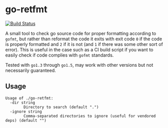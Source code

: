 # go-retfmt

[![Build Status](https://travis-ci.org/schallert/go-retfmt.svg?branch=master)](https://travis-ci.org/schallert/go-retfmt)

A small tool to check go source code for proper formatting according to `gofmt`, but rather than reformat the code it exits with exit code `0` if the code is properly formatted and `2` if it is not (and `1` if there was some other sort of error). This is useful in the case such as a CI build script if you want to easily check if code complies with `gofmt` standards.

Tested with `go1.3` through `go1.5`, may work with other versions but not necessarily guaranteed.

## Usage

```
Usage of ./go-retfmt:
  -dir string
        Directory to search (default ".")
  -ignore string
        Comma-separated directories to ignore (useful for vendored deps) (default "")
```
